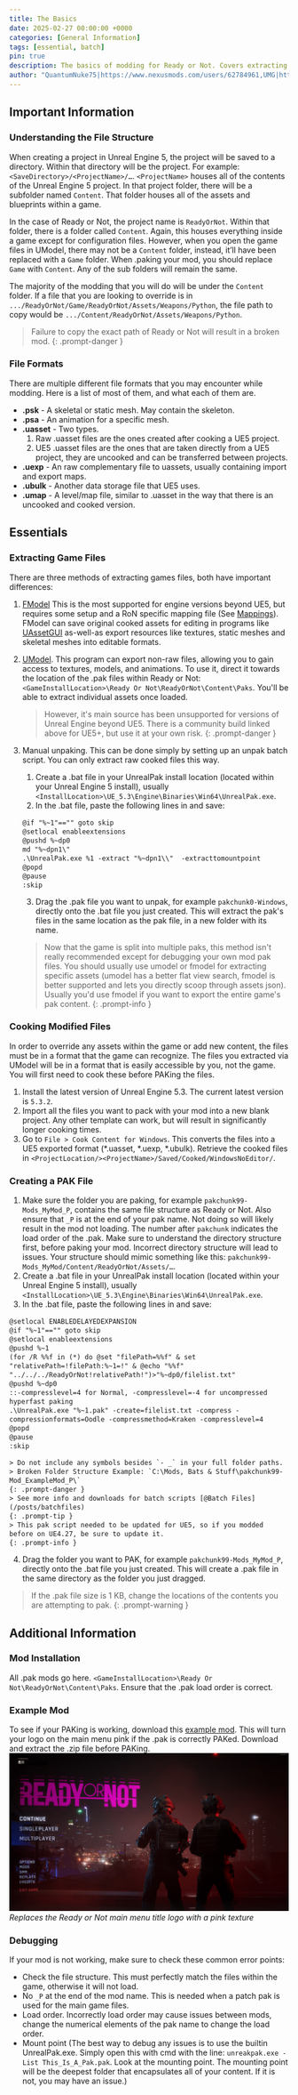 ```yaml
---
title: The Basics
date: 2025-02-27 00:00:00 +0000
categories: [General Information]
tags: [essential, batch]
pin: true
description: The basics of modding for Ready or Not. Covers extracting game files, the game's file structure, file formats, cooking files, and creating .pak files.
author: "QuantumNuke75|https://www.nexusmods.com/users/62784961,UMG|https://unofficial-modding-guide.com,RareKiwi|https://discordapp.com/users/RareKiwi#5360"
---
```


## Important Information

### Understanding the File Structure  
When creating a project in Unreal Engine 5, the project will be saved to a directory. Within that directory will be the project. For example: `<SaveDirectory>/<ProjectName>/…`. `<ProjectName>` houses all of the contents of the Unreal Engine 5 project. In that project folder, there will be a subfolder named `Content`. That folder houses all of the assets and blueprints within a game.

In the case of Ready or Not, the project name is `ReadyOrNot`. Within that folder, there is a folder called `Content`. Again, this houses everything inside a game except for configuration files. However, when you open the game files in UModel, there may not be a `Content` folder, instead, it’ll have been replaced with a `Game` folder. When .paking your mod, you should replace `Game` with `Content`. Any of the sub folders will remain the same.

The majority of the modding that you will do will be under the `Content` folder. If a file that you are looking to override is in `.../ReadyOrNot/Game/ReadyOrNot/Assets/Weapons/Python`, the file path to copy would be `.../Content/ReadyOrNot/Assets/Weapons/Python`.

> Failure to copy the exact path of Ready or Not will result in a broken mod.
{: .prompt-danger }

### File Formats  
There are multiple different file formats that you may encounter while modding. Here is a list of most of them, and what each of them are.
- **.psk** - A skeletal or static mesh. May contain the skeleton.
- **.psa** - An animation for a specific mesh.
- **.uasset** - Two types.
  1. Raw .uasset files are the ones created after cooking a UE5 project. 
  2. UE5 .uasset files are the ones that are taken directly from a UE5 project, they are uncooked and can be transferred between projects.
- **.uexp** - An raw complementary file to uassets, usually containing import and export maps.
- **.ubulk** - Another data storage file that UE5 uses. 
- **.umap** - A level/map file, similar to .uasset in the way that there is an uncooked and cooked version.

  
  
## Essentials

### Extracting Game Files  
There are three methods of extracting games files, both have important differences:
1. [FModel](/posts/tools/#fmodel) This is the most supported for engine versions beyond UE5, but requires some setup and a RoN specific mapping file (See [Mappings](/posts/ue4ss_and_mappings/)). FModel can save original cooked assets for editing in programs like [UAssetGUI](/posts/tools/#uassetgui) as-well-as export resources like textures, static meshes and skeletal meshes into editable formats.
2. [UModel](/posts/tools/#umodel). This program can export non-raw files, allowing you to gain access to textures, models, and animations. To use it, direct it towards the location of the .pak files within Ready or Not: `<GameInstallLocation>\Ready Or Not\ReadyOrNot\Content\Paks`. You'll be able to extract individual assets once loaded.
	> However, it's main source has been unsupported for versions of Unreal Engine beyond UE5. There is a community build linked above for UE5+, but use it at your own risk.
	{: .prompt-danger }
3. Manual unpaking. This can be done simply by setting up an unpak batch script. You can only extract raw cooked files this way.
	1. Create a .bat file in your UnrealPak install location (located within your Unreal Engine 5 install), usually `<InstallLocation>\UE_5.3\Engine\Binaries\Win64\UnrealPak.exe`.
	2. In the .bat file, paste the following lines in and save:
	```batch
	@if "%~1"=="" goto skip
	@setlocal enableextensions
	@pushd %~dp0
	md "%~dpn1\"
	.\UnrealPak.exe %1 -extract "%~dpn1\\"  -extracttomountpoint
	@popd
	@pause
	:skip
	```
	3. Drag the .pak file you want to unpak, for example `pakchunk0-Windows`, directly onto the .bat file you just created.  This will extract the pak's files in the same location as the pak file, in a new folder with its name.  
	
	> Now that the game is split into multiple paks, this method isn't really recommended except for debugging your own mod pak files. You should usually use umodel or fmodel for extracting specific assets (umodel has a better flat view search, fmodel is better supported and lets you directly scoop through assets json).  
	> Usually you'd use fmodel if you want to export the entire game's pak content.
	{: .prompt-info }

### Cooking Modified Files  
In order to override any assets within the game or add new content, the files must be in a format that the game can recognize. The files you extracted via UModel will be in a format that is easily accessible by you, not the game. You will first need to cook these before PAKing the files.

1. Install the latest version of Unreal Engine 5.3. The current latest version is `5.3.2`.
2. Import all the files you want to pack with your mod into a new blank project. Any other template can work, but will result in significantly longer cooking times.
3. Go to `File > Cook Content for Windows`. This converts the files into a UE5 exported format (\*.uasset, \*.uexp, \*.ubulk). Retrieve the cooked files in `<ProjectLocation/><ProjectName>/Saved/Cooked/WindowsNoEditor/`.

### Creating a PAK File  
1. Make sure the folder you are paking, for example `pakchunk99-Mods_MyMod_P`, contains the same file structure as Ready or Not. Also ensure that `_P` is at the end of your pak name. Not doing so will likely result in the mod not loading. The number after `pakchunk` indicates the load order of the .pak. Make sure to understand the directory structure first, before paking your mod. Incorrect directory structure will lead to issues. Your structure should mimic something like this: `pakchunk99-Mods_MyMod/Content/ReadyOrNot/Assets/…`.
2. Create a .bat file in your UnrealPak install location (located within your Unreal Engine 5 install), usually `<InstallLocation>\UE_5.3\Engine\Binaries\Win64\UnrealPak.exe`.
3. In the .bat file, paste the following lines in and save:
```batch
@setlocal ENABLEDELAYEDEXPANSION
@if "%~1"=="" goto skip
@setlocal enableextensions
@pushd %~1
(for /R %%f in (*) do @set "filePath=%%f" & set "relativePath=!filePath:%~1=!" & @echo "%%f" "../../../ReadyOrNot!relativePath!")>"%~dp0/filelist.txt"
@pushd %~dp0
::-compresslevel=4 for Normal, -compresslevel=-4 for uncompressed hyperfast paking
.\UnrealPak.exe "%~1.pak" -create=filelist.txt -compress -compressionformats=Oodle -compressmethod=Kraken -compresslevel=4
@popd
@pause
:skip
```  
	> Do not include any symbols besides `- _` in your full folder paths.  
	> Broken Folder Structure Example: `C:\Mods, Bats & Stuff\pakchunk99-Mod_ExampleMod_P\`   
	{: .prompt-danger }  
	> See more info and downloads for batch scripts [@Batch Files](/posts/batchfiles)
	{: .prompt-tip }  
	> This pak script needed to be updated for UE5, so if you modded before on UE4.27, be sure to update it.
	{: .prompt-info } 
4. Drag the folder you want to PAK, for example `pakchunk99-Mods_MyMod_P`, directly onto the .bat file you just created.  This will create a .pak file in the same directory as the folder you just dragged.

> If the .pak file size is 1 KB, change the locations of the contents you are attempting to pak.
{: .prompt-warning }


## Additional Information

### Mod Installation  
All .pak mods go here. `<GameInstallLocation>\Ready Or Not\ReadyOrNot\Content\Paks`. Ensure that the .pak load order is correct.

### Example Mod
To see if your PAKing is working, download this [example mod](/downloads/pakchunk99-Mods_Am_I_PAKing_Right_P.zip). This will turn your logo on the main menu pink if the .pak is correctly PAKed. Download and extract the .zip file before PAKing. 
![Pink Logo](/assets/ReadyOrNot-PinkLogo.jpg)
_Replaces the Ready or Not main menu title logo with a pink texture_

### Debugging  
If your mod is not working, make sure to check these common error points:
- Check the file structure. This must perfectly match the files within the game, otherwise it will not load.
- No `_P` at the end of the mod name. This is needed when a patch pak is used for the main game files.
- Load order. Incorrectly load order may cause issues between mods, change the numerical elements of the pak name to change the load order.
- Mount point (The best way to debug any issues is to use the builtin UnrealPak.exe. Simply open this with cmd with the line: `unreakpak.exe -List This_Is_A_Pak.pak`. Look at the mounting point. The mounting point will be the deepest folder that encapsulates all of your content. If it is not, you may have an issue.)
